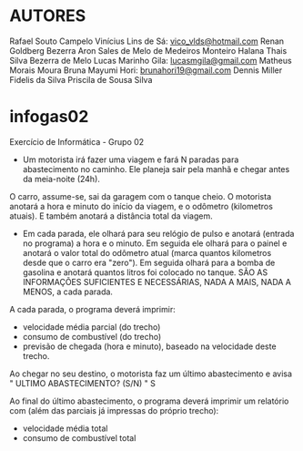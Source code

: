 # AUTORES
Rafael Souto Campelo
Vinícius Lins de Sá: vico_vlds@hotmail.com
Renan Goldberg Bezerra
Aron Sales de Melo de Medeiros Monteiro
Halana Thais Silva Bezerra de Melo
Lucas Marinho Gila: lucasmgila@gmail.com
Matheus Morais Moura
Bruna Mayumi Hori: brunahori19@gmail.com
Dennis Miller Fidelis da Silva
Priscila de Sousa Silva

# infogas02
Exercício de Informática - Grupo 02

- Um motorista irá fazer uma viagem e fará N paradas para abastecimento no caminho. Ele planeja sair pela manhã e chegar antes da meia-noite (24h).

O carro, assume-se, sai da garagem com o tanque cheio. O motorista anotará a hora e minuto do início da viagem, e o odômetro (kilometros atuais). E também anotará a distância total da viagem.

- Em cada parada, ele olhará para seu relógio de pulso e anotará (entrada no programa) a hora e o minuto. Em seguida ele olhará para o painel e anotará o valor total do odômetro atual (marca quantos kilometros desde que o carro era "zero"). Em seguida olhará para a bomba de gasolina e anotará quantos litros foi colocado no tanque. SÃO AS INFORMAÇÕES SUFICIENTES E NECESSÁRIAS, NADA A MAIS, NADA A MENOS, a cada parada.

A cada parada, o programa deverá imprimir:

- velocidade média parcial (do trecho)
- consumo de combustível (do trecho)
- previsão de chegada (hora e minuto), baseado na velocidade deste trecho.


Ao chegar no seu destino, o motorista faz um último abastecimento e avisa
 " ULTIMO ABASTECIMENTO? (S/N) " S

Ao final do último abastecimento, o programa deverá imprimir um relatório com (além das parciais já impressas do próprio trecho):

- velocidade média total
- consumo de combustível total

